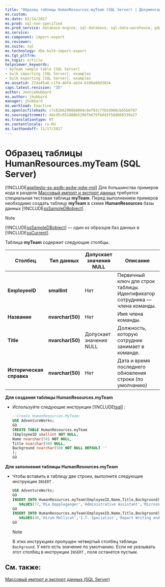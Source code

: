 ```yaml
---
title: "Образец таблицы HumanResources.myTeam (SQL Server) | Документация Майкрософт"
ms.custom: 
ms.date: 03/14/2017
ms.prod: sql-non-specified
ms.prod_service: database-engine, sql-database, sql-data-warehouse, pdw
ms.service: 
ms.component: import-export
ms.reviewer: 
ms.suite: sql
ms.technology: dbe-bulk-import-export
ms.tgt_pltfrm: 
ms.topic: article
helpviewer_keywords:
- myTeam sample table [SQL Server]
- bulk importing [SQL Server], examples
- bulk exporting [SQL Server], examples
ms.assetid: 27da45a0-c1f4-4bf4-ab24-6196e80d3834
caps.latest.revision: "35"
author: JennieHubbard
ms.author: jhubbard
manager: jhubbard
ms.workload: Inactive
ms.openlocfilehash: c7c82b62908b8004c9ef93c77b5d980cb65b0787
ms.sourcegitcommit: 44cd5c651488b5296fb679f6d43f50d068339a27
ms.translationtype: HT
ms.contentlocale: ru-RU
ms.lasthandoff: 11/17/2017
---
```

# <a name="humanresourcesmyteam-sample-table-sql-server"></a>Образец таблицы HumanResources.myTeam (SQL Server)
[!INCLUDE[appliesto-ss-asdb-asdw-pdw-md](../../includes/appliesto-ss-asdb-asdw-pdw-md.md)] Для большинства примеров кода в разделе [Массовый импорт и экспорт данных](../../relational-databases/import-export/bulk-import-and-export-of-data-sql-server.md) требуется специальная тестовая таблица **myTeam**. Перед выполнением примеров необходимо создать таблицу **myTeam** в схеме **HumanResources** базы данных [!INCLUDE[ssSampleDBobject](../../includes/sssampledbobject-md.md)] .  
  
> [!NOTE]  
>  [!INCLUDE[ssSampleDBobject](../../includes/sssampledbobject-md.md)] — один из образцов баз данных в [!INCLUDE[ssCurrent](../../includes/sscurrent-md.md)].  
  
 Таблица **myTeam** содержит следующие столбцы.  
  
|Столбец|Тип данных|Допускает значения NULL|Описание|  
|------------|---------------|-----------------|-----------------|  
|**EmployeeID**|**smallint**|Нет|Первичный ключ для строк таблицы. Идентификатор сотрудника — члена команды.|  
|**Название**|**nvarchar(50)**|Нет|Имя члена команды.|  
|**Title**|**nvarchar(50)**|Допускает значения NULL|Должность, которую сотрудник занимает в команде.|  
|**Историческая справка**|**nvarchar(50)**|Нет|Дата и время последнего обновления строки (по умолчанию)|  
  
**Для создания таблицы HumanResources.myTeam**  
  
-   Используйте следующие инструкции [!INCLUDE[tsql](../../includes/tsql-md.md)] :  
  
    ```sql
    --Create HumanResources.MyTeam:   
    USE AdventureWorks;  
    GO  
    CREATE TABLE HumanResources.myTeam   
    (EmployeeID smallint NOT NULL,  
    Name nvarchar(50) NOT NULL,  
    Title nvarchar(50) NULL,  
    Background nvarchar(50) NOT NULL DEFAULT ''  
    );  
    GO  
    ```  
  
**Для заполнения таблицы HumanResources.myTeam**  
  
-   Чтобы вставить в таблицу две строки, выполните следующие инструкции `INSERT` .  
  
    ```sql
    USE AdventureWorks;  
    GO  
    INSERT INTO HumanResources.myTeam(EmployeeID,Name,Title,Background)  
       VALUES(77,'Mia Doppleganger','Administrative Assistant','Microsoft Office');  
    GO  
    INSERT INTO HumanResources.myTeam(EmployeeID,Name,Title,Background)  
       VALUES(49,'Hirum Mollicat','I.T. Specialist','Report Writing and Data Mining');  
    GO  
    ```  
  
    > [!NOTE]  
    >  В этих инструкциях пропущен четвертый столбец таблицы `Background`. У него есть значение по умолчанию. Если не указывать этот столбец в инструкции `INSERT` , поле останется пустым.  
  
## <a name="see-also"></a>См. также:  
 [Массовый импорт и экспорт данных (SQL Server)](../../relational-databases/import-export/bulk-import-and-export-of-data-sql-server.md)  
  
  
